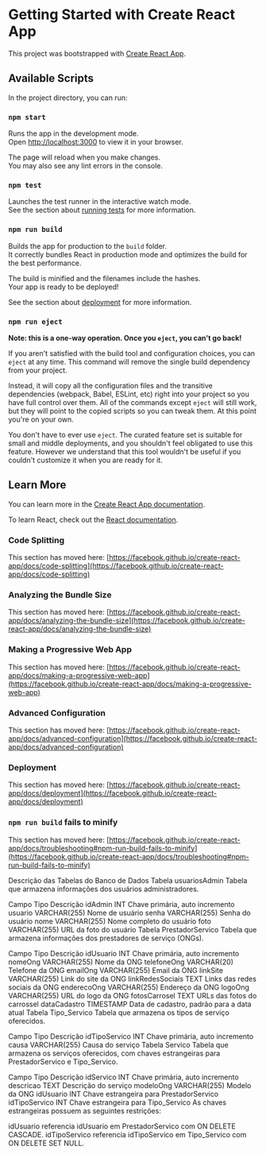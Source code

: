 # Getting Started with Create React App

This project was bootstrapped with [Create React App](https://github.com/facebook/create-react-app).

## Available Scripts

In the project directory, you can run:

### `npm start`

Runs the app in the development mode.\
Open [http://localhost:3000](http://localhost:3000) to view it in your browser.

The page will reload when you make changes.\
You may also see any lint errors in the console.

### `npm test`

Launches the test runner in the interactive watch mode.\
See the section about [running tests](https://facebook.github.io/create-react-app/docs/running-tests) for more information.

### `npm run build`

Builds the app for production to the `build` folder.\
It correctly bundles React in production mode and optimizes the build for the best performance.

The build is minified and the filenames include the hashes.\
Your app is ready to be deployed!

See the section about [deployment](https://facebook.github.io/create-react-app/docs/deployment) for more information.

### `npm run eject`

**Note: this is a one-way operation. Once you `eject`, you can't go back!**

If you aren't satisfied with the build tool and configuration choices, you can `eject` at any time. This command will remove the single build dependency from your project.

Instead, it will copy all the configuration files and the transitive dependencies (webpack, Babel, ESLint, etc) right into your project so you have full control over them. All of the commands except `eject` will still work, but they will point to the copied scripts so you can tweak them. At this point you're on your own.

You don't have to ever use `eject`. The curated feature set is suitable for small and middle deployments, and you shouldn't feel obligated to use this feature. However we understand that this tool wouldn't be useful if you couldn't customize it when you are ready for it.

## Learn More

You can learn more in the [Create React App documentation](https://facebook.github.io/create-react-app/docs/getting-started).

To learn React, check out the [React documentation](https://reactjs.org/).

### Code Splitting

This section has moved here: [https://facebook.github.io/create-react-app/docs/code-splitting](https://facebook.github.io/create-react-app/docs/code-splitting)

### Analyzing the Bundle Size

This section has moved here: [https://facebook.github.io/create-react-app/docs/analyzing-the-bundle-size](https://facebook.github.io/create-react-app/docs/analyzing-the-bundle-size)

### Making a Progressive Web App

This section has moved here: [https://facebook.github.io/create-react-app/docs/making-a-progressive-web-app](https://facebook.github.io/create-react-app/docs/making-a-progressive-web-app)

### Advanced Configuration

This section has moved here: [https://facebook.github.io/create-react-app/docs/advanced-configuration](https://facebook.github.io/create-react-app/docs/advanced-configuration)

### Deployment

This section has moved here: [https://facebook.github.io/create-react-app/docs/deployment](https://facebook.github.io/create-react-app/docs/deployment)

### `npm run build` fails to minify

This section has moved here: [https://facebook.github.io/create-react-app/docs/troubleshooting#npm-run-build-fails-to-minify](https://facebook.github.io/create-react-app/docs/troubleshooting#npm-run-build-fails-to-minify)


Descrição das Tabelas do Banco de Dados
Tabela usuariosAdmin
Tabela que armazena informações dos usuários administradores.

Campo	Tipo	Descrição
idAdmin	INT	Chave primária, auto incremento
usuario	VARCHAR(255)	Nome de usuário
senha	VARCHAR(255)	Senha do usuário
nome	VARCHAR(255)	Nome completo do usuário
foto	VARCHAR(255)	URL da foto do usuário
Tabela PrestadorServico
Tabela que armazena informações dos prestadores de serviço (ONGs).

Campo	Tipo	Descrição
idUsuario	INT	Chave primária, auto incremento
nomeOng	VARCHAR(255)	Nome da ONG
telefoneOng	VARCHAR(20)	Telefone da ONG
emailOng	VARCHAR(255)	Email da ONG
linkSite	VARCHAR(255)	Link do site da ONG
linkRedesSociais	TEXT	Links das redes sociais da ONG
enderecoOng	VARCHAR(255)	Endereço da ONG
logoOng	VARCHAR(255)	URL do logo da ONG
fotosCarrosel	TEXT	URLs das fotos do carrossel
dataCadastro	TIMESTAMP	Data de cadastro, padrão para a data atual
Tabela Tipo_Servico
Tabela que armazena os tipos de serviço oferecidos.

Campo	Tipo	Descrição
idTipoServico	INT	Chave primária, auto incremento
causa	VARCHAR(255)	Causa do serviço
Tabela Servico
Tabela que armazena os serviços oferecidos, com chaves estrangeiras para PrestadorServico e Tipo_Servico.

Campo	Tipo	Descrição
idServico	INT	Chave primária, auto incremento
descricao	TEXT	Descrição do serviço
modeloOng	VARCHAR(255)	Modelo da ONG
idUsuario	INT	Chave estrangeira para PrestadorServico
idTipoServico	INT	Chave estrangeira para Tipo_Servico
As chaves estrangeiras possuem as seguintes restrições:

idUsuario referencia idUsuario em PrestadorServico com ON DELETE CASCADE.
idTipoServico referencia idTipoServico em Tipo_Servico com ON DELETE SET NULL.